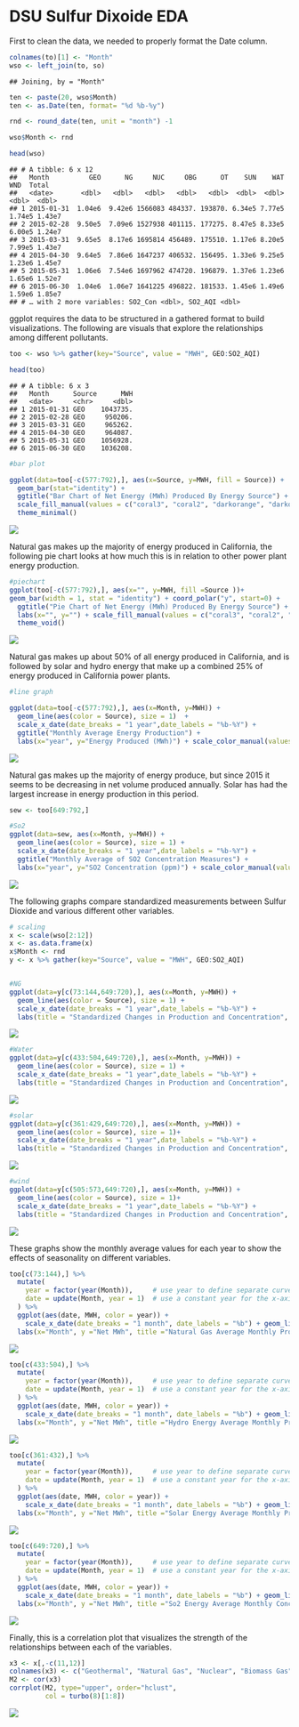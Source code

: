 DSU Sulfur Dixoide EDA
================

First to clean the data, we needed to properly format the Date column.

``` r
colnames(to)[1] <- "Month"
wso <- left_join(to, so)
```

    ## Joining, by = "Month"

``` r
ten <- paste(20, wso$Month)
ten <- as.Date(ten, format= "%d %b-%y")

rnd <- round_date(ten, unit = "month") -1 

wso$Month <- rnd

head(wso)
```

    ## # A tibble: 6 x 12
    ##   Month          GEO      NG     NUC     OBG      OT    SUN    WAT    WND  Total
    ##   <date>       <dbl>   <dbl>   <dbl>   <dbl>   <dbl>  <dbl>  <dbl>  <dbl>  <dbl>
    ## 1 2015-01-31  1.04e6  9.42e6 1566083 484337. 193870. 6.34e5 7.77e5 1.74e5 1.43e7
    ## 2 2015-02-28  9.50e5  7.09e6 1527938 401115. 177275. 8.47e5 8.33e5 6.00e5 1.24e7
    ## 3 2015-03-31  9.65e5  8.17e6 1695814 456489. 175510. 1.17e6 8.20e5 7.99e5 1.43e7
    ## 4 2015-04-30  9.64e5  7.86e6 1647237 406532. 156495. 1.33e6 9.25e5 1.23e6 1.45e7
    ## 5 2015-05-31  1.06e6  7.54e6 1697962 474720. 196879. 1.37e6 1.23e6 1.65e6 1.52e7
    ## 6 2015-06-30  1.04e6  1.06e7 1641225 496822. 181533. 1.45e6 1.49e6 1.59e6 1.85e7
    ## # … with 2 more variables: SO2_Con <dbl>, SO2_AQI <dbl>

ggplot requires the data to be structured in a gathered format to build
visualizations. The following are visuals that explore the relationships
among different pollutants.

``` r
too <- wso %>% gather(key="Source", value = "MWH", GEO:SO2_AQI)

head(too)
```

    ## # A tibble: 6 x 3
    ##   Month      Source      MWH
    ##   <date>     <chr>     <dbl>
    ## 1 2015-01-31 GEO    1043735.
    ## 2 2015-02-28 GEO     950206.
    ## 3 2015-03-31 GEO     965262.
    ## 4 2015-04-30 GEO     964087.
    ## 5 2015-05-31 GEO    1056928.
    ## 6 2015-06-30 GEO    1036208.

``` r
#bar plot

ggplot(data=too[-c(577:792),], aes(x=Source, y=MWH, fill = Source)) +
  geom_bar(stat="identity") +
  ggtitle("Bar Chart of Net Energy (MWh) Produced By Energy Source") + 
  scale_fill_manual(values = c("coral3", "coral2", "darkorange", "darkolivegreen2", "darkolivegreen3", "cyan4", "darkorchid3", "darkorchid4"), name = "Source", labels = c("Geothermal", "Natural Gas", "Nuclear","Other: Biomass Gas", "Other", "Solar Energy", "Hydro Power", "Wind Energy")) +
  theme_minimal()
```

![](Compiled_finalEDA_files/figure-gfm/unnamed-chunk-2-1.png)<!-- -->

Natural gas makes up the majority of energy produced in California, the
following pie chart looks at how much this is in relation to other power
plant energy production.

``` r
#piechart
ggplot(too[-c(577:792),], aes(x="", y=MWH, fill =Source ))+
geom_bar(width = 1, stat = "identity") + coord_polar("y", start=0) +
  ggtitle("Pie Chart of Net Energy (MWh) Produced By Energy Source") +
  labs(x="", y="") + scale_fill_manual(values = c("coral3", "coral2", "darkorange", "darkolivegreen2", "darkolivegreen3", "cyan4", "darkorchid3", "darkorchid4"), name = "Source", labels = c("Geothermal", "Natural Gas", "Nuclear","Other: Biomass Gas", "Other", "Solar Energy", "Hydro Power", "Wind Energy")) +
  theme_void()
```

![](Compiled_finalEDA_files/figure-gfm/unnamed-chunk-3-1.png)<!-- -->

Natural gas makes up about 50% of all energy produced in California, and
is followed by solar and hydro energy that make up a combined 25% of
energy produced in California power plants.

``` r
#line graph

ggplot(data=too[-c(577:792),], aes(x=Month, y=MWH)) +
  geom_line(aes(color = Source), size = 1)  + 
  scale_x_date(date_breaks = "1 year",date_labels = "%b-%Y") +
  ggtitle("Monthly Average Energy Production") +
  labs(x="year", y="Energy Produced (MWh)") + scale_color_manual(values = c("lightblue2", "lightpink2", "lightsteelblue3", "lightsteelblue4", "mediumorchid1", "mediumpurple1", "lightskyblue", "lightseagreen", "#de7065ff"), labels = c("Geothermal", "Natural Gas", "Nuclear", "Other: Biomass Gas", "Other", "Solar Energy","Hydro Power", "Wind Energy"), name = "Source") + theme_minimal()
```

![](Compiled_finalEDA_files/figure-gfm/unnamed-chunk-4-1.png)<!-- -->

Natural gas makes up the majority of energy produce, but since 2015 it
seems to be decreasing in net volume produced annually. Solar has had
the largest increase in energy production in this period.

``` r
sew <- too[649:792,]

#So2
ggplot(data=sew, aes(x=Month, y=MWH)) +
  geom_line(aes(color = Source), size = 1) +
  scale_x_date(date_breaks = "1 year",date_labels = "%b-%Y") +
  ggtitle("Monthly Average of SO2 Concentration Measures") +
  labs(x="year", y="SO2 Concentration (ppm)") + scale_color_manual(values = c("cadetblue3", "darkgoldenrod1"), name = "Source", labels = c("SO2 AQI", "SO2 Concentration")) + theme_minimal()
```

![](Compiled_finalEDA_files/figure-gfm/unnamed-chunk-5-1.png)<!-- -->

The following graphs compare standardized measurements between Sulfur
Dioxide and various different other variables.

``` r
# scaling 
x <- scale(wso[2:12])
x <- as.data.frame(x)
x$Month <- rnd
y <- x %>% gather(key="Source", value = "MWH", GEO:SO2_AQI)


#NG
ggplot(data=y[c(73:144,649:720),], aes(x=Month, y=MWH)) +
  geom_line(aes(color = Source), size = 1) +
  scale_x_date(date_breaks = "1 year",date_labels = "%b-%Y") +
  labs(title = "Standardized Changes in Production and Concentration", subtitle = "natural gas produced (Net MWh) and SO2 concentration (ppm)", y = "Standardized Values (Z-Scores)") + scale_color_manual(values = c("lightsalmon","lightseagreen"), name = "Source", labels = c("Natural Gas", "SO2 Concentration")) + theme_minimal()
```

![](Compiled_finalEDA_files/figure-gfm/unnamed-chunk-6-1.png)<!-- -->

``` r
#Water
ggplot(data=y[c(433:504,649:720),], aes(x=Month, y=MWH)) +
  geom_line(aes(color = Source), size = 1) +
  scale_x_date(date_breaks = "1 year",date_labels = "%b-%Y") +
  labs(title = "Standardized Changes in Production and Concentration", subtitle = "hyrdo energy (Net MWh) and SO2 concentration (ppm)", y = "Standardized Values (Z-Scores)") + scale_color_manual(values = c("lightseagreen", "violet"), name = "Source", labels = c("SO2 Concentration", "Hydro Power")) + theme_minimal()
```

![](Compiled_finalEDA_files/figure-gfm/unnamed-chunk-6-2.png)<!-- -->

``` r
#solar
ggplot(data=y[c(361:429,649:720),], aes(x=Month, y=MWH)) +
  geom_line(aes(color = Source), size = 1)+
  scale_x_date(date_breaks = "1 year",date_labels = "%b-%Y") +
  labs(title = "Standardized Changes in Production and Concentration", subtitle = "solar energy (Net MWh) and SO2 concentration (ppm)", y = "Standardized Values (Z-Scores)") + scale_color_manual(values = c("lightseagreen", "darkgoldenrod1"), name = "Source", labels = c("SO2 Concentration", "Solar Power")) + theme_minimal()
```

![](Compiled_finalEDA_files/figure-gfm/unnamed-chunk-6-3.png)<!-- -->

``` r
#wind
ggplot(data=y[c(505:573,649:720),], aes(x=Month, y=MWH)) +
  geom_line(aes(color = Source), size = 1)+
  scale_x_date(date_breaks = "1 year",date_labels = "%b-%Y") +
  labs(title = "Standardized Changes in Production and Concentration", subtitle = "wind energy (Net MWh) and SO2 concentration (ppm)", y = "Standardized Values (Z-Scores)") + scale_color_manual(values = c("lightseagreen", "violet"), name = "Source", labels = c("SO2 Concentration", "Wind Energy")) + theme_minimal()
```

![](Compiled_finalEDA_files/figure-gfm/unnamed-chunk-6-4.png)<!-- -->

These graphs show the monthly average values for each year to show the
effects of seasonality on different variables.

``` r
too[c(73:144),] %>% 
  mutate(
    year = factor(year(Month)),     # use year to define separate curves
    date = update(Month, year = 1)  # use a constant year for the x-axis
  ) %>% 
  ggplot(aes(date, MWH, color = year)) +
    scale_x_date(date_breaks = "1 month", date_labels = "%b") + geom_line() +
  labs(x="Month", y ="Net MWh", title ="Natural Gas Average Monthly Production (MWh)" )+  scale_color_brewer(palette="Set2",name = "Year", labels = c("2015", "2016", "2017", "2018", "2019", "2020")) + theme_minimal()
```

![](Compiled_finalEDA_files/figure-gfm/unnamed-chunk-7-1.png)<!-- -->

``` r
too[c(433:504),] %>% 
  mutate(
    year = factor(year(Month)),     # use year to define separate curves
    date = update(Month, year = 1)  # use a constant year for the x-axis
  ) %>% 
  ggplot(aes(date, MWH, color = year)) +
    scale_x_date(date_breaks = "1 month", date_labels = "%b") + geom_line() +
  labs(x="Month", y ="Net MWh", title ="Hydro Energy Average Monthly Production (MWh)" )+  scale_color_brewer(palette="Set2",name = "Year", labels = c("2015", "2016", "2017", "2018", "2019", "2020")) + theme_minimal()
```

![](Compiled_finalEDA_files/figure-gfm/unnamed-chunk-7-2.png)<!-- -->

``` r
too[c(361:432),] %>% 
  mutate(
    year = factor(year(Month)),     # use year to define separate curves
    date = update(Month, year = 1)  # use a constant year for the x-axis
  ) %>% 
  ggplot(aes(date, MWH, color = year)) +
    scale_x_date(date_breaks = "1 month", date_labels = "%b") + geom_line() +
  labs(x="Month", y ="Net MWh", title ="Solar Energy Average Monthly Production (MWh)" )+  scale_color_brewer(palette="Set2",name = "Year", labels = c("2015", "2016", "2017", "2018", "2019", "2020")) + theme_minimal()
```

![](Compiled_finalEDA_files/figure-gfm/unnamed-chunk-7-3.png)<!-- -->

``` r
too[c(649:720),] %>% 
  mutate(
    year = factor(year(Month)),     # use year to define separate curves
    date = update(Month, year = 1)  # use a constant year for the x-axis
  ) %>% 
  ggplot(aes(date, MWH, color = year)) +
    scale_x_date(date_breaks = "1 month", date_labels = "%b") + geom_line() +
  labs(x="Month", y ="Net MWh", title ="So2 Energy Average Monthly Concentration (ppm)" )+  scale_color_brewer(palette="Set2",name = "Year", labels = c("2015", "2016", "2017", "2018", "2019", "2020")) + theme_minimal()
```

![](Compiled_finalEDA_files/figure-gfm/unnamed-chunk-7-4.png)<!-- -->

Finally, this is a correlation plot that visualizes the strength of the
relationships between each of the variables.

``` r
x3 <- x[,-c(11,12)]
colnames(x3) <- c("Geothermal", "Natural Gas", "Nuclear", "Biomass Gas", "Other", "Solar", "Hydro", "Wind", "Total", "Sulfur Dioxide")
M2 <- cor(x3)
corrplot(M2, type="upper", order="hclust",
         col = turbo(8)[1:8])
```

![](Compiled_finalEDA_files/figure-gfm/unnamed-chunk-8-1.png)<!-- -->
